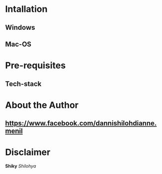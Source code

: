# Intallation
## Windows

## Mac-OS

# Pre-requisites
  ## Tech-stack
  
# About the Author
  ## 
  ## https://www.facebook.com/dannishilohdianne.menil

  # Disclaimer
  **Shiky**
  _Shilohya_
